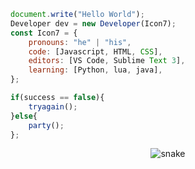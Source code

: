 ```js
document.write("Hello World");
Developer dev = new Developer(Icon7);
const Icon7 = {
    pronouns: "he" | "his",
    code: [Javascript, HTML, CSS],
    editors: [VS Code, Sublime Text 3],
    learning: [Python, lua, java],
};

if(success == false){
    tryagain();
}else{
    party();
};
```

<p align="center">
  <img src="https://github.com/IamIcon7/IamIcon7/raw/output/github-contribution-grid-snake.svg" alt="snake"></center>
</p>
